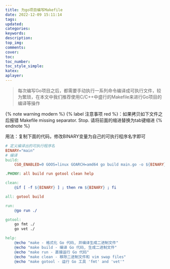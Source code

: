 ```yaml
---
title: 为go项目编写Makefile
date: 2022-12-09 15:11:14
tags:
updated:
categories:
keywords:
description:
top_img:
comments:
cover:
toc:
toc_number:
toc_style_simple:
katex:
aplayer:
---
```


> 每次编写Go项目之后，都需要手动执行一系列命令编译成可执行文件，较为繁琐，在本文中我们推荐使用C/C++中盛行的Makefile来进行Go项目的编译等操作


{% note warning modern %}
{% label 注意事项 red %}：如果拷贝如下文件之后报错 Makefile missing separator. Stop. 请将前面的缩进替换为tab键缩进
{% endnote %}

用法：复制下面的代码，修改BINARY变量为自己的可执行程序名字即可


```makefile
# 定义编译出的可执行程序名
BINARY="main"
# 编译
build:
	CGO_ENABLED=0 GOOS=linux GOARCH=amd64 go build main.go -o ${BINARY}

.PHONY: all build run gotool clean help

clean:
	@if [ -f ${BINARY} ] ; then rm ${BINARY} ; fi

all: gotool build

run:
	@go run ./

gotool:
	go fmt ./
	go vet ./

help:
	@echo "make - 格式化 Go 代码, 并编译生成二进制文件"
	@echo "make build - 编译 Go 代码, 生成二进制文件"
	@echo "make run - 直接运行 Go 代码"
	@echo "make clean - 移除二进制文件和 vim swap files"
	@echo "make gotool - 运行 Go 工具 'fmt' and 'vet'"
```